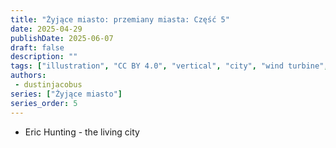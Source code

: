 ```yaml
---
title: "Żyjące miasto: przemiany miasta: Część 5"
date: 2025-04-29
publishDate: 2025-06-07
draft: false
description: ""
tags: ["illustration", "CC BY 4.0", "vertical", "city", "wind turbine", "people", "transport"]
authors:
 - dustinjacobus
series: ["Żyjące miasto"]
series_order: 5
---
```


- Eric Hunting - the living city
